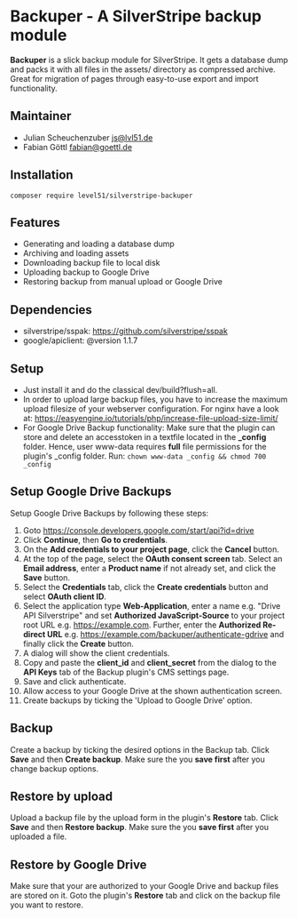 # Backuper - A SilverStripe backup module
**Backuper** is a slick backup module for SilverStripe. It gets a database dump and packs it with all files in the assets/ directory as compressed archive. Great for migration of pages through easy-to-use export and import functionality.

## Maintainer
* Julian Scheuchenzuber <js@lvl51.de>
* Fabian Göttl <fabian@goettl.de>

## Installation
```
composer require level51/silverstripe-backuper
```

## Features
* Generating and loading a database dump
* Archiving and loading assets
* Downloading backup file to local disk
* Uploading backup to Google Drive
* Restoring backup from manual upload or Google Drive

## Dependencies
* silverstripe/sspak: https://github.com/silverstripe/sspak
* google/apiclient: @version 1.1.7

## Setup
* Just install it and do the classical dev/build?flush=all.
* In order to upload large backup files, you have to increase the maximum upload filesize of your webserver configuration. 
For nginx have a look at: https://easyengine.io/tutorials/php/increase-file-upload-size-limit/
* For Google Drive Backup functionality: Make sure that the plugin can store and delete an accesstoken in a textfile located in the **_config** folder. Hence, user www-data requires **full** file permissions for the plugin's _config folder. Run: ```chown www-data _config && chmod 700 _config```


## Setup Google Drive Backups
Setup Google Drive Backups by following these steps:
1) Goto https://console.developers.google.com/start/api?id=drive 
2) Click **Continue**, then **Go to credentials**.
3) On the **Add credentials to your project page**, click the **Cancel** button.
4) At the top of the page, select the **OAuth consent screen** tab. Select an **Email address**, enter a **Product name** if not already set, and click the **Save** button.
5) Select the **Credentials** tab, click the **Create credentials** button and select **OAuth client ID**.
6) Select the application type **Web-Application**, enter a name e.g. "Drive API Silverstripe" and set **Authorized JavaScript-Source** to your project root URL e.g. https://example.com. Further, enter the **Authorized Re-direct URL** e.g. https://example.com/backuper/authenticate-gdrive and finally click the **Create** button.
7) A dialog will show the client credentials.
8) Copy and paste the **client_id** and **client_secret** from the dialog to the **API Keys** tab of the Backup plugin's CMS settings page.
9) Save and click authenticate.
10) Allow access to your Google Drive at the shown authentication screen.
11) Create backups by ticking the 'Upload to Google Drive' option.

## Backup
Create a backup by ticking the desired options in the Backup tab. Click **Save** and then **Create backup**. Make sure the you **save first** after you change backup options. 

## Restore by upload
Upload a backup file by the upload form in the plugin's **Restore** tab. Click **Save** and then **Restore backup**. Make sure the you **save first** after you uploaded a file. 

## Restore by Google Drive
Make sure that your are authorized to your Google Drive and backup files are stored on it. Goto the plugin's **Restore** tab and click on the backup file you want to restore.
